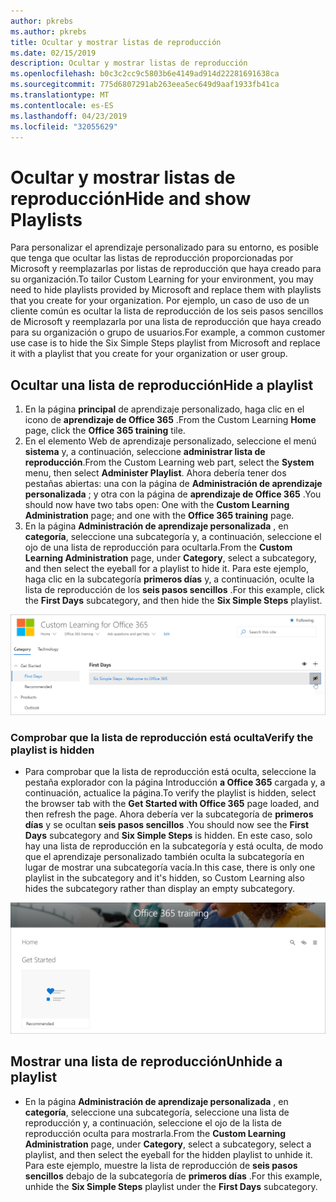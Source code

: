 ```yaml
---
author: pkrebs
ms.author: pkrebs
title: Ocultar y mostrar listas de reproducción
ms.date: 02/15/2019
description: Ocultar y mostrar listas de reproducción
ms.openlocfilehash: b0c3c2cc9c5803b6e4149ad914d22281691638ca
ms.sourcegitcommit: 775d6807291ab263eea5ec649d9aaf1933fb41ca
ms.translationtype: MT
ms.contentlocale: es-ES
ms.lasthandoff: 04/23/2019
ms.locfileid: "32055629"
---
```

# <a name="hide-and-show-playlists"></a><span data-ttu-id="03ddf-103">Ocultar y mostrar listas de reproducción</span><span class="sxs-lookup"><span data-stu-id="03ddf-103">Hide and show Playlists</span></span>

<span data-ttu-id="03ddf-104">Para personalizar el aprendizaje personalizado para su entorno, es posible que tenga que ocultar las listas de reproducción proporcionadas por Microsoft y reemplazarlas por listas de reproducción que haya creado para su organización.</span><span class="sxs-lookup"><span data-stu-id="03ddf-104">To tailor Custom Learning for your environment, you may need to hide playlists provided by Microsoft and replace them with playlists that you create for your organization.</span></span> <span data-ttu-id="03ddf-105">Por ejemplo, un caso de uso de un cliente común es ocultar la lista de reproducción de los seis pasos sencillos de Microsoft y reemplazarla por una lista de reproducción que haya creado para su organización o grupo de usuarios.</span><span class="sxs-lookup"><span data-stu-id="03ddf-105">For example, a common customer use case is to hide the Six Simple Steps playlist from Microsoft and replace it with a playlist that you create for your organization or user group.</span></span> 

## <a name="hide-a-playlist"></a><span data-ttu-id="03ddf-106">Ocultar una lista de reproducción</span><span class="sxs-lookup"><span data-stu-id="03ddf-106">Hide a playlist</span></span>

1. <span data-ttu-id="03ddf-107">En la página **principal** de aprendizaje personalizado, haga clic en el icono de **aprendizaje de Office 365** .</span><span class="sxs-lookup"><span data-stu-id="03ddf-107">From the Custom Learning **Home** page, click the **Office 365 training** tile.</span></span>
2. <span data-ttu-id="03ddf-108">En el elemento Web de aprendizaje personalizado, seleccione el menú **sistema** y, a continuación, seleccione **administrar lista de reproducción**.</span><span class="sxs-lookup"><span data-stu-id="03ddf-108">From the Custom Learning web part, select the **System** menu, then select **Administer Playlist**.</span></span> <span data-ttu-id="03ddf-109">Ahora debería tener dos pestañas abiertas: una con la página de **Administración de aprendizaje personalizada** ; y otra con la página de **aprendizaje de Office 365** .</span><span class="sxs-lookup"><span data-stu-id="03ddf-109">You should now have two tabs open: One with the **Custom Learning Administration** page; and one with the **Office 365 training** page.</span></span> 
3. <span data-ttu-id="03ddf-110">En la página **Administración de aprendizaje personalizada** , en **categoría**, seleccione una subcategoría y, a continuación, seleccione el ojo de una lista de reproducción para ocultarla.</span><span class="sxs-lookup"><span data-stu-id="03ddf-110">From the **Custom Learning Administration** page, under **Category**, select a subcategory, and then select the eyeball for a playlist to hide it.</span></span> <span data-ttu-id="03ddf-111">Para este ejemplo, haga clic en la subcategoría **primeros días** y, a continuación, oculte la lista de reproducción de los **seis pasos sencillos** .</span><span class="sxs-lookup"><span data-stu-id="03ddf-111">For this example, click the **First Days** subcategory, and then hide the **Six Simple Steps** playlist.</span></span>  

![CG-hideplaylist. png](media/cg-hideplaylist.png)

### <a name="verify-the-playlist-is-hidden"></a><span data-ttu-id="03ddf-113">Comprobar que la lista de reproducción está oculta</span><span class="sxs-lookup"><span data-stu-id="03ddf-113">Verify the playlist is hidden</span></span>
- <span data-ttu-id="03ddf-114">Para comprobar que la lista de reproducción está oculta, seleccione la pestaña explorador con la página Introducción **a Office 365** cargada y, a continuación, actualice la página.</span><span class="sxs-lookup"><span data-stu-id="03ddf-114">To verify the playlist is hidden, select the browser tab with the **Get Started with Office 365** page loaded, and then refresh the page.</span></span> <span data-ttu-id="03ddf-115">Ahora debería ver la subcategoría de **primeros días** y se ocultan **seis pasos sencillos** .</span><span class="sxs-lookup"><span data-stu-id="03ddf-115">You should now see the **First Days** subcategory and **Six Simple Steps** is hidden.</span></span> <span data-ttu-id="03ddf-116">En este caso, solo hay una lista de reproducción en la subcategoría y está oculta, de modo que el aprendizaje personalizado también oculta la subcategoría en lugar de mostrar una subcategoría vacía.</span><span class="sxs-lookup"><span data-stu-id="03ddf-116">In this case, there is only one playlist in the subcategory and it's hidden, so Custom Learning also hides the subcategory rather than display an empty subcategory.</span></span> 

![CG-hideplaylistrefresh. png](media/cg-hideplaylistrefresh.png)

## <a name="unhide-a-playlist"></a><span data-ttu-id="03ddf-118">Mostrar una lista de reproducción</span><span class="sxs-lookup"><span data-stu-id="03ddf-118">Unhide a playlist</span></span>

- <span data-ttu-id="03ddf-119">En la página **Administración de aprendizaje personalizada** , en **categoría**, seleccione una subcategoría, seleccione una lista de reproducción y, a continuación, seleccione el ojo de la lista de reproducción oculta para mostrarla.</span><span class="sxs-lookup"><span data-stu-id="03ddf-119">From the **Custom Learning Administration** page, under **Category**, select a subcategory, select a playlist, and then select the eyeball for the hidden playlist to unhide it.</span></span> <span data-ttu-id="03ddf-120">Para este ejemplo, muestre la lista de reproducción de **seis pasos sencillos** debajo de la subcategoría de **primeros días** .</span><span class="sxs-lookup"><span data-stu-id="03ddf-120">For this example, unhide the **Six Simple Steps** playlist under the **First Days** subcategory.</span></span>  

